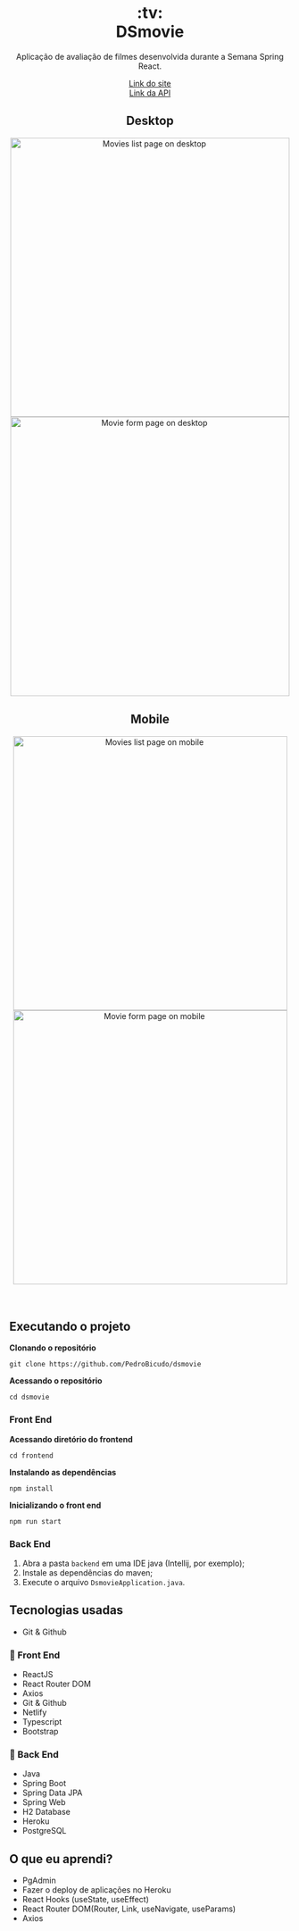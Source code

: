 <h1 align="center">:tv: <br/> DSmovie</h1>
<p align="center">Aplicação de avaliação de filmes desenvolvida durante a Semana Spring React.</p>
<p align="center">
  <a href="https://pedrobicudo-dsmovie.netlify.app/">Link do site</a><br>
  <a href="https://pedrobicudo-dsmovie.herokuapp.com">Link da API</a>
</p>


<div align="center">
  <h2>Desktop</h2>
  <img width="500" src="https://user-images.githubusercontent.com/43938917/149672279-3ab9fa5e-a197-4390-92b5-3bb767d8e270.png" alt="Movies list page on desktop"/>
  <img width="500" src="https://user-images.githubusercontent.com/43938917/149672303-46da43ae-4a0c-45fd-8592-6471019f5019.png" alt="Movie form page on desktop"/>
</div>

<div align="center">
  <h2>Mobile</h2>
  <img height="491" src="https://user-images.githubusercontent.com/43938917/149672348-2231c3af-392b-40f7-b13e-d13533dc54ab.png" alt="Movies list page on mobile" />
  <img height="491" src="https://user-images.githubusercontent.com/43938917/149672376-852b6311-4757-47f7-9dab-16fbf8ba0769.png" alt="Movie form page on mobile" />
</div>
<br><br>

## Executando o projeto
__Clonando o repositório__
```shell
git clone https://github.com/PedroBicudo/dsmovie
```
__Acessando o repositório__
```shell
cd dsmovie
```

### Front End
__Acessando diretório do frontend__
```shell
cd frontend
```
__Instalando as dependências__
```shell
npm install
```
__Inicializando o front end__
```shell
npm run start
```

### Back End
1. Abra a pasta `backend` em uma IDE java (Intellij, por exemplo);
2. Instale as dependências do maven;
3. Execute o arquivo `DsmovieApplication.java`.

## Tecnologias usadas
- Git & Github

### :art: Front End
- ReactJS
- React Router DOM
- Axios
- Git & Github
- Netlify
- Typescript
- Bootstrap

### :wrench: Back End
- Java
- Spring Boot
- Spring Data JPA
- Spring Web
- H2 Database
- Heroku
- PostgreSQL

## O que eu aprendi? 
- PgAdmin
- Fazer o deploy de aplicações no Heroku
- React Hooks (useState, useEffect)
- React Router DOM(Router, Link, useNavigate, useParams)
- Axios
